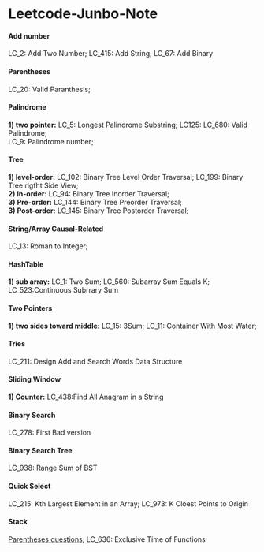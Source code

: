 # Leetcode-Junbo-Note
#### Add number
LC_2: Add Two Number; LC_415: Add String; LC_67: Add Binary

#### Parentheses
LC_20: Valid Paranthesis; 

#### Palindrome
**1) two pointer:** LC_5: Longest Palindrome Substring; LC125: LC_680: Valid Palindrome;   <br />
LC_9: Palindrome number; 

#### Tree 
**1) level-order:**  LC_102: Binary Tree Level Order Traversal; LC_199: Binary Tree rigfht Side View; <br />
**2) In-order:** LC_94: Binary Tree Inorder Traversal; <br />
**3) Pre-order:** LC_144: Binary Tree Preorder Traversal; <br />
**3) Post-order:** LC_145: Binary Tree Postorder Traversal; 

#### String/Array Causal-Related
LC_13: Roman to Integer; 

#### HashTable
**1) sub array:** LC_1: Two Sum; LC_560: Subarray Sum Equals K; LC_523:Continuous Subrrary Sum

#### Two Pointers
**1) two sides toward middle:** LC_15: 3Sum; LC_11: Container With Most Water;

#### Tries
LC_211: Design Add and Search Words Data Structure

#### Sliding Window
**1) Counter:**  LC_438:Find All Anagram in a String

#### Binary Search
LC_278: First Bad version

#### Binary Search Tree
LC_938: Range Sum of BST

#### Quick Select
LC_215: Kth Largest Element in an Array; LC_973: K Cloest Points to Origin

#### Stack
[Parentheses questions](#parentheses); LC_636: Exclusive Time of Functions





